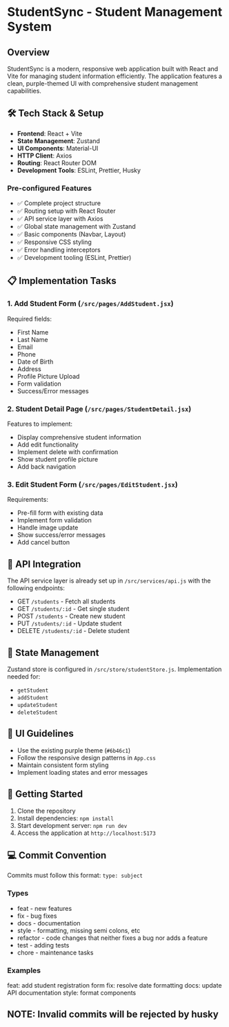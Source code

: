 # StudentSync - Student Management System

## Overview

StudentSync is a modern, responsive web application built with React and Vite for managing student information efficiently.
The application features a clean, purple-themed UI with comprehensive student management capabilities.

## 🛠 Tech Stack & Setup

- **Frontend**: React + Vite
- **State Management**: Zustand
- **UI Components**: Material-UI
- **HTTP Client**: Axios
- **Routing**: React Router DOM
- **Development Tools**: ESLint, Prettier, Husky

### Pre-configured Features

- ✅ Complete project structure
- ✅ Routing setup with React Router
- ✅ API service layer with Axios
- ✅ Global state management with Zustand
- ✅ Basic components (Navbar, Layout)
- ✅ Responsive CSS styling
- ✅ Error handling interceptors
- ✅ Development tooling (ESLint, Prettier)

## 📋 Implementation Tasks

### 1. Add Student Form (`/src/pages/AddStudent.jsx`)

Required fields:

- First Name
- Last Name
- Email
- Phone
- Date of Birth
- Address
- Profile Picture Upload
- Form validation
- Success/Error messages

### 2. Student Detail Page (`/src/pages/StudentDetail.jsx`)

Features to implement:

- Display comprehensive student information
- Add edit functionality
- Implement delete with confirmation
- Show student profile picture
- Add back navigation

### 3. Edit Student Form (`/src/pages/EditStudent.jsx`)

Requirements:

- Pre-fill form with existing data
- Implement form validation
- Handle image update
- Show success/error messages
- Add cancel button

## 🔄 API Integration

The API service layer is already set up in `/src/services/api.js` with the following endpoints:

- GET `/students` - Fetch all students
- GET `/students/:id` - Get single student
- POST `/students` - Create new student
- PUT `/students/:id` - Update student
- DELETE `/students/:id` - Delete student

## 💾 State Management

Zustand store is configured in `/src/store/studentStore.js`. Implementation needed for:

- `getStudent`
- `addStudent`
- `updateStudent`
- `deleteStudent`

## 🎨 UI Guidelines

- Use the existing purple theme (`#6b46c1`)
- Follow the responsive design patterns in `App.css`
- Maintain consistent form styling
- Implement loading states and error messages

## 🚀 Getting Started

1. Clone the repository
2. Install dependencies: `npm install`
3. Start development server: `npm run dev`
4. Access the application at `http://localhost:5173`


## 💻 Commit Convention

Commits must follow this format:
`type: subject`

### Types
- feat - new features
- fix - bug fixes
- docs - documentation
- style - formatting, missing semi colons, etc
- refactor - code changes that neither fixes a bug nor adds a feature
- test - adding tests
- chore - maintenance tasks

### Examples
feat: add student registration form
fix: resolve date formatting
docs: update API documentation
style: format components


## NOTE: Invalid commits will be rejected by husky